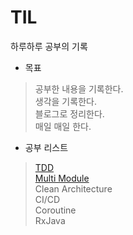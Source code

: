 # TIL
하루하루 공부의 기록

* 목표
> 공부한 내용을 기록한다.   
생각을 기록한다.  
블로그로 정리한다.  
매일 매일 한다.

* 공부 리스트
> [TDD](https://github.com/hunihun/TIL/blob/main/tdd.md)  
[Multi Module](https://github.com/hunihun/TIL/blob/main/MultiModule.md)   
Clean Architecture  
CI/CD    
Coroutine  
RxJava  
